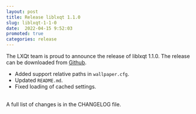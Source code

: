 ```yaml
---
layout: post
title: Release liblxqt 1.1.0
slug: liblxqt-1-1-0
date:  2022-04-15 9:52:03
promoted: true
categories: release
---
```

The LXQt team is proud to announce the release of liblxqt 1.1.0.
The release can be downloaded from [Github](https://github.com/lxqt/liblxqt/releases).

* Added support relative paths in `wallpaper.cfg`.
* Updated `README.md`.
* Fixed loading of cached settings.

<br/>
A full list of changes is in the CHANGELOG file.
<br/>
